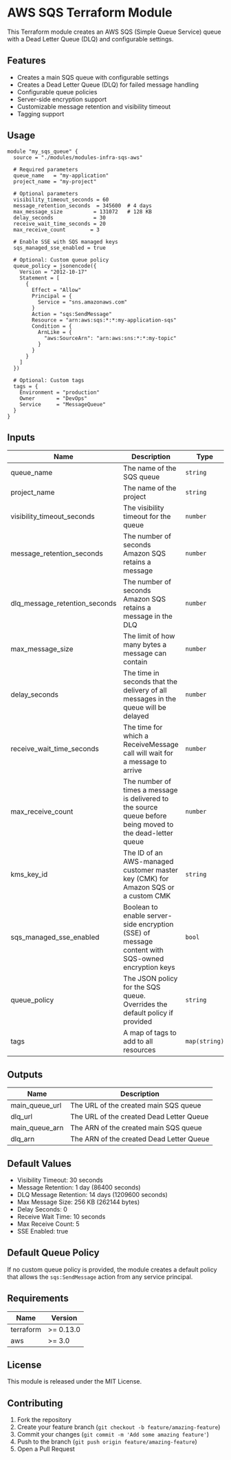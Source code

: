 # AWS SQS Terraform Module

This Terraform module creates an AWS SQS (Simple Queue Service) queue with a Dead Letter Queue (DLQ) and configurable settings.

## Features

- Creates a main SQS queue with configurable settings
- Creates a Dead Letter Queue (DLQ) for failed message handling
- Configurable queue policies
- Server-side encryption support
- Customizable message retention and visibility timeout
- Tagging support

## Usage

```hcl
module "my_sqs_queue" {
  source = "./modules/modules-infra-sqs-aws"

  # Required parameters
  queue_name   = "my-application"
  project_name = "my-project"

  # Optional parameters
  visibility_timeout_seconds = 60
  message_retention_seconds  = 345600  # 4 days
  max_message_size          = 131072   # 128 KB
  delay_seconds             = 30
  receive_wait_time_seconds = 20
  max_receive_count        = 3

  # Enable SSE with SQS managed keys
  sqs_managed_sse_enabled = true

  # Optional: Custom queue policy
  queue_policy = jsonencode({
    Version = "2012-10-17"
    Statement = [
      {
        Effect = "Allow"
        Principal = {
          Service = "sns.amazonaws.com"
        }
        Action = "sqs:SendMessage"
        Resource = "arn:aws:sqs:*:*:my-application-sqs"
        Condition = {
          ArnLike = {
            "aws:SourceArn": "arn:aws:sns:*:*:my-topic"
          }
        }
      }
    ]
  })

  # Optional: Custom tags
  tags = {
    Environment = "production"
    Owner       = "DevOps"
    Service     = "MessageQueue"
  }
}
```

## Inputs

| Name | Description | Type | Default | Required |
|------|-------------|------|---------|:--------:|
| queue_name | The name of the SQS queue | `string` | n/a | yes |
| project_name | The name of the project | `string` | n/a | yes |
| visibility_timeout_seconds | The visibility timeout for the queue | `number` | `30` | no |
| message_retention_seconds | The number of seconds Amazon SQS retains a message | `number` | `86400` | no |
| dlq_message_retention_seconds | The number of seconds Amazon SQS retains a message in the DLQ | `number` | `1209600` | no |
| max_message_size | The limit of how many bytes a message can contain | `number` | `262144` | no |
| delay_seconds | The time in seconds that the delivery of all messages in the queue will be delayed | `number` | `0` | no |
| receive_wait_time_seconds | The time for which a ReceiveMessage call will wait for a message to arrive | `number` | `10` | no |
| max_receive_count | The number of times a message is delivered to the source queue before being moved to the dead-letter queue | `number` | `5` | no |
| kms_key_id | The ID of an AWS-managed customer master key (CMK) for Amazon SQS or a custom CMK | `string` | `null` | no |
| sqs_managed_sse_enabled | Boolean to enable server-side encryption (SSE) of message content with SQS-owned encryption keys | `bool` | `true` | no |
| queue_policy | The JSON policy for the SQS queue. Overrides the default policy if provided | `string` | `null` | no |
| tags | A map of tags to add to all resources | `map(string)` | `{}` | no |

## Outputs

| Name | Description |
|------|-------------|
| main_queue_url | The URL of the created main SQS queue |
| dlq_url | The URL of the created Dead Letter Queue |
| main_queue_arn | The ARN of the created main SQS queue |
| dlq_arn | The ARN of the created Dead Letter Queue |

## Default Values

- Visibility Timeout: 30 seconds
- Message Retention: 1 day (86400 seconds)
- DLQ Message Retention: 14 days (1209600 seconds)
- Max Message Size: 256 KB (262144 bytes)
- Delay Seconds: 0
- Receive Wait Time: 10 seconds
- Max Receive Count: 5
- SSE Enabled: true

## Default Queue Policy

If no custom queue policy is provided, the module creates a default policy that allows the `sqs:SendMessage` action from any service principal.

## Requirements

| Name | Version |
|------|---------|
| terraform | >= 0.13.0 |
| aws | >= 3.0 |

## License

This module is released under the MIT License.

## Contributing

1. Fork the repository
2. Create your feature branch (`git checkout -b feature/amazing-feature`)
3. Commit your changes (`git commit -m 'Add some amazing feature'`)
4. Push to the branch (`git push origin feature/amazing-feature`)
5. Open a Pull Request 